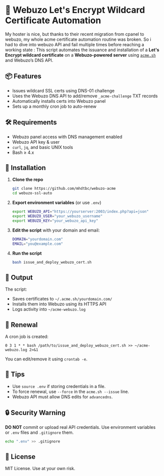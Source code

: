 # 🔐 Webuzo Let's Encrypt Wildcard Certificate Automation

My hoster is nice, but thanks to their recent migration from cpanel to webuzo, my whole acme certificate automation routine was broken. So i had to dive into webuzo API and fail multiple times before reaching a working state :
This script automates the issuance and installation of a **Let's Encrypt wildcard certificate** on a **Webuzo-powered server** using [`acme.sh`](https://github.com/acmesh-official/acme.sh) and Webuzo’s DNS API.

## 📦 Features

- Issues wildcard SSL certs using DNS-01 challenge
- Uses the Webuzo DNS API to add/remove `_acme-challenge` TXT records
- Automatically installs certs into Webuzo panel
- Sets up a monthly cron job to auto-renew

## 🛠 Requirements

- Webuzo panel access with DNS management enabled
- Webuzo API key & user
- `curl`, `jq`, and basic UNIX tools
- Bash ≥ 4.x

## 🚀 Installation

1. **Clone the repo**
   ```bash
   git clone https://github.com/mhdtbc/webuzo-acme
   cd webuzo-ssl-auto
   ```

2. **Export environment variables** (or use `.env`)
   ```bash
   export WEBUZO_API="https://yourserver:2003/index.php?api=json"
   export WEBUZO_USER="your_webuzo_username"
   export WEBUZO_KEY="your_webuzo_api_key"
   ```

3. **Edit the script** with your domain and email:
   ```bash
   DOMAIN="yourdomain.com"
   EMAIL="you@example.com"
   ```

4. **Run the script**
   ```bash
   bash issue_and_deploy_webuzo_cert.sh
   ```

## 📁 Output

The script:
- Saves certificates to `~/.acme.sh/yourdomain.com/`
- Installs them into Webuzo using its HTTPS API
- Logs activity into `~/acme-webuzo.log`

## 🔁 Renewal

A cron job is created:
```cron
0 3 1 * * bash /path/to/issue_and_deploy_webuzo_cert.sh >> ~/acme-webuzo.log 2>&1
```

You can edit/remove it using `crontab -e`.

## 🧰 Tips

- Use `source .env` if storing credentials in a file.
- To force renewal, use `--force` in the `acme.sh --issue` line.
- Webuzo API must allow DNS edits for `advancedns`.

## 🔒 Security Warning

**DO NOT** commit or upload real API credentials. Use environment variables or `.env` files and `.gitignore` them.

```bash
echo ".env" >> .gitignore
```

## 📜 License

MIT License. Use at your own risk.
